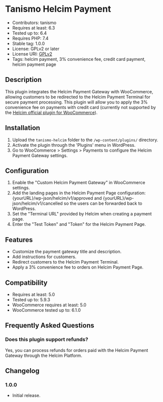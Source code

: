# Tanismo Helcim Payment

- Contributors: tanismo
- Requires at least: 6.3
- Tested up to: 6.4
- Requires PHP: 7.4
- Stable tag: 1.0.0
- License: GPLv2 or later
- License URI: [GPLv2](https://www.gnu.org/licenses/gpl-2.0.html)
- Tags: helcim payment, 3% convenience fee, credit card payment, helcim payment page

## Description

This plugin integrates the Helcim Payment Gateway with WooCommerce, allowing customers to be redirected to the Helcim Payment Terminal for secure payment processing. This plugin will allow you to apply the 3% convenience fee on payments with credit card (currently not supported by the [Helcim official plugin for WooCommerce](https://wordpress.org/plugins/helcim-commerce-for-woocommerce/)).

## Installation

1. Upload the `tanismo-helcim` folder to the `/wp-content/plugins/` directory.
2. Activate the plugin through the 'Plugins' menu in WordPress.
3. Go to WooCommerce > Settings > Payments to configure the Helcim Payment Gateway settings.

## Configuration

1. Enable the "Custom Helcim Payment Gateway" in WooCommerce settings.
2. Add the landing pages in the Helcim Payment Page configuration: {yourURL}/wp-json/helcim/v1/approved and {yourURL}/wp-json/helcim/v1/cancelled so the users can be forwarded back to WordPress.
3. Set the "Terminal URL" provided by Helcim when creating a payment page.
4. Enter the "Test Token" and "Token" for the Helcim Payment Page.

## Features

- Customize the payment gateway title and description.
- Add instructions for customers.
- Redirect customers to the Helcim Payment Terminal.
- Apply a 3% convenience fee to orders on Helcim Payment Page.

## Compatibility

- Requires at least: 5.0
- Tested up to: 5.9.3
- WooCommerce requires at least: 5.0
- WooCommerce tested up to: 6.1.0

## Frequently Asked Questions

### Does this plugin support refunds?

Yes, you can process refunds for orders paid with the Helcim Payment Gateway through the Helcim Platform.

## Changelog

### 1.0.0
- Initial release.
